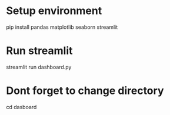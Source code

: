 # Setup environment
pip install pandas matplotlib seaborn streamlit

# Run streamlit 
streamlit run dashboard.py

# Dont forget to change directory
cd dasboard

